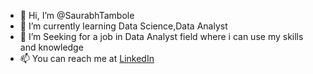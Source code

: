 - 👋 Hi, I’m @SaurabhTambole
- 🌱 I’m currently learning Data Science,Data Analyst
- 💞️ I’m Seeking for a job in Data Analyst field where i can use my skills and knowledge
- 📫 You can reach me at [LinkedIn](https://www.linkedin.com/in/saurabh-tambole-438a47163/)

<!---
SaurabhTambole/SaurabhTambole is a ✨ special ✨ repository because its `README.md` (this file) appears on your GitHub profile.
You can click the Preview link to take a look at your changes.
--->
